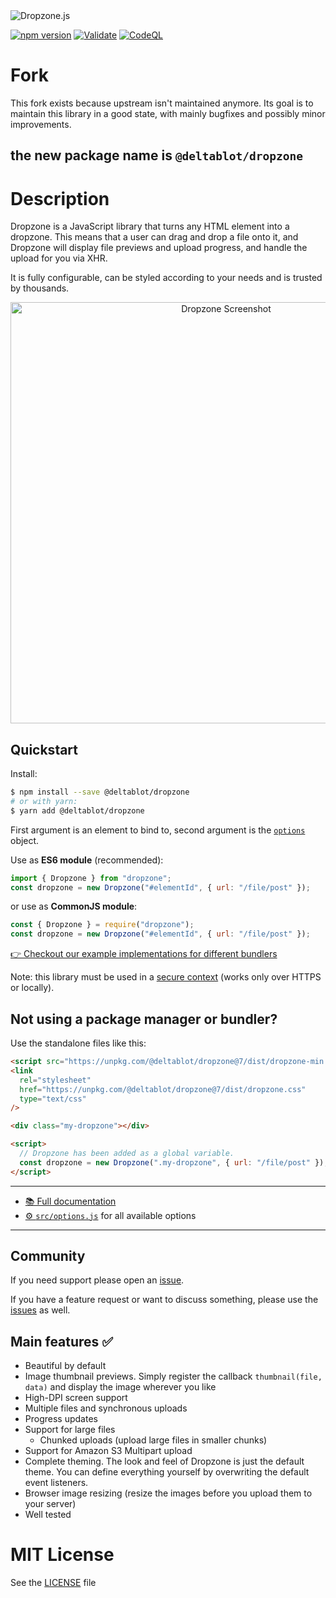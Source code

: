 <img alt="Dropzone.js" src="https://raw.githubusercontent.com/dropzone/dropzone/assets/github-logo.svg" />

[![npm version](https://badge.fury.io/js/@deltablot%2Fdropzone.svg)](https://badge.fury.io/js/@deltablot%2Fdropzone)
[![Validate](https://github.com/NicolasCARPi/dropzone/actions/workflows/validating.yml/badge.svg)](https://github.com/NicolasCARPi/dropzone/actions/workflows/validating.yml)
[![CodeQL](https://github.com/NicolasCARPi/dropzone/actions/workflows/codeql-analysis.yml/badge.svg)](https://github.com/NicolasCARPi/dropzone/actions/workflows/codeql-analysis.yml)

# Fork

This fork exists because upstream isn't maintained anymore. Its goal is to maintain this library in a good state, with mainly bugfixes and possibly minor improvements.

## the new package name is `@deltablot/dropzone`

# Description

Dropzone is a JavaScript library that turns any HTML element into a dropzone.
This means that a user can drag and drop a file onto it, and Dropzone will
display file previews and upload progress, and handle the upload for you via
XHR.

It is fully configurable, can be styled according to your needs and is trusted by
thousands.

<div align="center">
  <img width="674" alt="Dropzone Screenshot" src="https://user-images.githubusercontent.com/133277/138495095-b026cc5c-9458-4e0b-8066-d8a9d0f7e72a.png">
</div>

## Quickstart

Install:

```bash
$ npm install --save @deltablot/dropzone
# or with yarn:
$ yarn add @deltablot/dropzone
```

First argument is an element to bind to, second argument is the [`options`](./src/options.js) object.

Use as **ES6 module** (recommended):

```js
import { Dropzone } from "dropzone";
const dropzone = new Dropzone("#elementId", { url: "/file/post" });
```

or use as **CommonJS module**:

```js
const { Dropzone } = require("dropzone");
const dropzone = new Dropzone("#elementId", { url: "/file/post" });
```

[👉 Checkout our example implementations for different
bundlers](https://github.com/dropzone/dropzone-examples)

Note: this library must be used in a [secure context](https://developer.mozilla.org/en-US/docs/Web/Security/Secure_Contexts) (works only over HTTPS or locally).

## Not using a package manager or bundler?

Use the standalone files like this:

```html
<script src="https://unpkg.com/@deltablot/dropzone@7/dist/dropzone-min.js"></script>
<link
  rel="stylesheet"
  href="https://unpkg.com/@deltablot/dropzone@7/dist/dropzone.css"
  type="text/css"
/>

<div class="my-dropzone"></div>

<script>
  // Dropzone has been added as a global variable.
  const dropzone = new Dropzone(".my-dropzone", { url: "/file/post" });
</script>
```

---

- [📚 Full documentation](https://docs.dropzone.dev)
- [⚙️ `src/options.js`](https://github.com/NicolasCARPi/dropzone/blob/main/src/options.js)
  for all available options

---

## Community

If you need support please open an [issue](https://github.com/NicolasCARPi/dropzone/issues).

If you have a feature request or want to discuss something, please use the
[issues](https://github.com/NicolasCARPi/dropzone/issues) as well.

## Main features ✅

- Beautiful by default
- Image thumbnail previews. Simply register the callback `thumbnail(file, data)`
  and display the image wherever you like
- High-DPI screen support
- Multiple files and synchronous uploads
- Progress updates
- Support for large files
  - Chunked uploads (upload large files in smaller chunks)
- Support for Amazon S3 Multipart upload
- Complete theming. The look and feel of Dropzone is just the default theme. You
  can define everything yourself by overwriting the default event listeners.
- Browser image resizing (resize the images before you upload them to your
  server)
- Well tested

# MIT License

See the [LICENSE](./LICENSE) file
